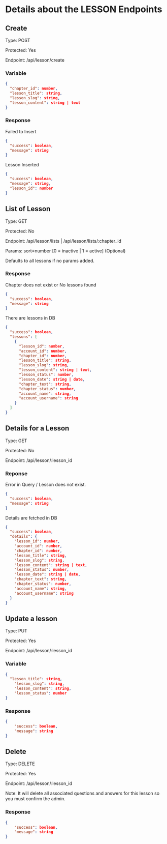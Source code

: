 # Details about the LESSON Endpoints

## Create
Type: POST

Protected: Yes

Endpoint: /api/lesson/create

### Variable
```json
{
  "chapter_id": number,
  "lesson_title": string,
  "lesson_slog": string,
  "lesson_content": string | text
}
```
### Response

Failed to Insert
```json
{
  "success": boolean,
  "message": string
}
```

Lesson Inserted
```json
{
  "success": boolean,
  "message": string,
  "lesson_id": number
}
```

## List of Lesson
Type: GET

Protected: No

Endpoint: /api/lesson/lists | /api/lesson/lists/:chapter_id

Params: sort=number [0 = inactive | 1 = active] (Optional)

Defaults to all lessons if no params added.

### Response

Chapter does not exist or No lessons found
```json
{
  "success": boolean,
  "message": string
}
```

There are lessons in DB
```json
{
  "success": boolean,
  "lessons": [
    {
      "lesson_id": number,
      "account_id": number,
      "chapter_id": number,
      "lesson_title": string,
      "lesson_slog": string,
      "lesson_content": string | text,
      "lesson_status": number,
      "lesson_date": string | date,
      "chapter_text": string,
      "chapter_status": number,
      "account_name": string,
      "account_username": string
    }
  ]
}
```

## Details for a Lesson
Type: GET

Protected: No

Endpoint: /api/lesson/:lesson_id

### Reponse

Error in Query / Lesson does not exist.
```json
{
  "success": boolean,
  "message": string
}
```

Details are fetched in DB
```json
{
  "success": boolean,
  "details": {
    "lesson_id": number,
    "account_id": number,
    "chapter_id": number,
    "lesson_title": string,
    "lesson_slog": string,
    "lesson_content": string | text,
    "lesson_status": number,
    "lesson_date": string | date,
    "chapter_text": string,
    "chapter_status": number,
    "account_name": string,
    "account_username": string
  }
}
```

## Update a lesson
Type: PUT

Protected: Yes

Endpoint: /api/lesson/:lesson_id

### Variable
```json
{
  "lesson_title": string,
	"lesson_slog": string,
	"lesson_content": string,
	"lesson_status": number
}
```

### Response
```json
{
    "success": boolean,
    "message": string
}
```

## Delete
Type: DELETE

Protected: Yes

Endpoint: /api/lesson/:lesson_id

Note: It will delete all associated questions and answers for this lesson so you must confirm the admin.

### Response

```json
{
    "success": boolean,
    "message": string
}
```


